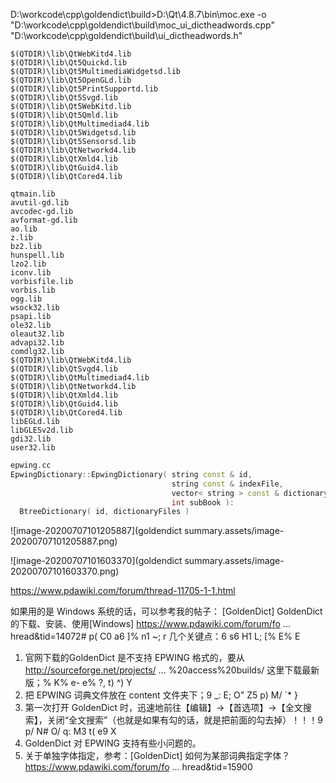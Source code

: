 



D:\workcode\cpp\goldendict\build>D:\Qt\4.8.7\bin\moc.exe -o "D:\workcode\cpp\goldendict\build\moc_ui_dictheadwords.cpp"    "D:\workcode\cpp\goldendict\build\ui_dictheadwords.h"



```
$(QTDIR)\lib\QtWebKitd4.lib
$(QTDIR)\lib\Qt5Quickd.lib
$(QTDIR)\lib\Qt5MultimediaWidgetsd.lib
$(QTDIR)\lib\Qt5OpenGLd.lib
$(QTDIR)\lib\Qt5PrintSupportd.lib
$(QTDIR)\lib\Qt5Svgd.lib
$(QTDIR)\lib\Qt5WebKitd.lib
$(QTDIR)\lib\Qt5Qmld.lib
$(QTDIR)\lib\QtMultimediad4.lib
$(QTDIR)\lib\Qt5Widgetsd.lib
$(QTDIR)\lib\Qt5Sensorsd.lib
$(QTDIR)\lib\QtNetworkd4.lib
$(QTDIR)\lib\QtXmld4.lib
$(QTDIR)\lib\QtGuid4.lib
$(QTDIR)\lib\QtCored4.lib
```



```
qtmain.lib
avutil-gd.lib
avcodec-gd.lib
avformat-gd.lib
ao.lib
z.lib
bz2.lib
hunspell.lib
lzo2.lib
iconv.lib
vorbisfile.lib
vorbis.lib
ogg.lib
wsock32.lib
psapi.lib
ole32.lib
oleaut32.lib
advapi32.lib
comdlg32.lib
$(QTDIR)\lib\QtWebKitd4.lib
$(QTDIR)\lib\QtSvgd4.lib
$(QTDIR)\lib\QtMultimediad4.lib
$(QTDIR)\lib\QtNetworkd4.lib
$(QTDIR)\lib\QtXmld4.lib
$(QTDIR)\lib\QtGuid4.lib
$(QTDIR)\lib\QtCored4.lib
libEGLd.lib
libGLESv2d.lib
gdi32.lib
user32.lib
```







```c++
epwing.cc
EpwingDictionary::EpwingDictionary( string const & id,
                                    string const & indexFile,
                                    vector< string > const & dictionaryFiles,
                                    int subBook ):
  BtreeDictionary( id, dictionaryFiles )
```





![image-20200707101205887](goldendict summary.assets/image-20200707101205887.png)

![image-20200707101603370](goldendict summary.assets/image-20200707101603370.png)



https://www.pdawiki.com/forum/thread-11705-1-1.html




如果用的是 Windows 系统的话，可以参考我的帖子： [GoldenDict] GoldenDict 的下载、安装、使用[Windows] https://www.pdawiki.com/forum/fo ... hread&tid=14072# p( C0 a6 ]% n1 ~; r
几个关键点：6 s6 H1 L; [% E% E
1. 官网下载的GoldenDict 是不支持 EPWING 格式的，要从 http://sourceforge.net/projects/ ... %20access%20builds/ 这里下载最新版；% K% e- e% ?, t) ^) Y
2. 把 EPWING 词典文件放在 content 文件夹下；9 _: E; O" Z5 p) M/ `* }
3. 第一次打开 GoldenDict 时，迅速地前往【编辑】->【首选项】->【全文搜索】，关闭“全文搜索”（也就是如果有勾的话，就是把前面的勾去掉）！！！9 p/ N# O/ q: M3 t( e9 X
4. GoldenDict 对 EPWING 支持有些小问题的。
5. 关于单独字体指定，参考：[GoldenDict] 如何为某部词典指定字体？ https://www.pdawiki.com/forum/fo ... hread&tid=15900

